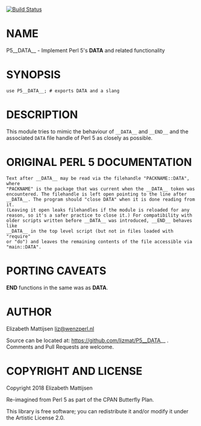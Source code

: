 [![Build Status](https://travis-ci.org/lizmat/P5__DATA__.svg?branch=master)](https://travis-ci.org/lizmat/P5__DATA__)

NAME
====

P5__DATA__ - Implement Perl 5's __DATA__ and related functionality

SYNOPSIS
========

    use P5__DATA__; # exports DATA and a slang

DESCRIPTION
===========

This module tries to mimic the behaviour of `__DATA__` and `__END__` and the associated `DATA` file handle of Perl 5 as closely as possible.

ORIGINAL PERL 5 DOCUMENTATION
=============================

    Text after __DATA__ may be read via the filehandle "PACKNAME::DATA", where
    "PACKNAME" is the package that was current when the __DATA__ token was
    encountered. The filehandle is left open pointing to the line after
    __DATA__. The program should "close DATA" when it is done reading from it.
    (Leaving it open leaks filehandles if the module is reloaded for any
    reason, so it's a safer practice to close it.) For compatibility with
    older scripts written before __DATA__ was introduced, __END__ behaves like
    __DATA__ in the top level script (but not in files loaded with "require"
    or "do") and leaves the remaining contents of the file accessible via
    "main::DATA".

PORTING CAVEATS
===============

__END__ functions in the same was as __DATA__.

AUTHOR
======

Elizabeth Mattijsen <liz@wenzperl.nl>

Source can be located at: https://github.com/lizmat/P5__DATA__ . Comments and Pull Requests are welcome.

COPYRIGHT AND LICENSE
=====================

Copyright 2018 Elizabeth Mattijsen

Re-imagined from Perl 5 as part of the CPAN Butterfly Plan.

This library is free software; you can redistribute it and/or modify it under the Artistic License 2.0.

